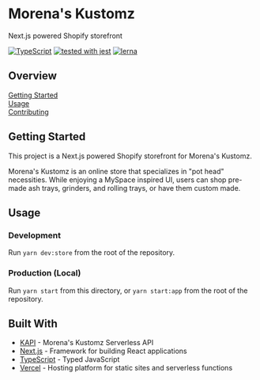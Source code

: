 # Morena's Kustomz

Next.js powered Shopify storefront

[![TypeScript](https://badgen.net/badge/-/typescript?icon=typescript&label)](https://www.typescriptlang.org/)
[![tested with jest](https://img.shields.io/badge/tested_with-jest-99424f.svg)](https://github.com/facebook/jest)
[![lerna](https://img.shields.io/badge/maintained%20with-lerna-cc00ff.svg)](https://lerna.js.org/)

## Overview

[Getting Started](#getting-started)  
[Usage](#usage)  
[Contributing](docs/CONTRIBUTING.md)

## Getting Started

This project is a Next.js powered Shopify storefront for Morena's Kustomz.

Morena's Kustomz is an online store that specializes in "pot head" necessities.
While enjoying a MySpace inspired UI, users can shop pre-made ash trays,
grinders, and rolling trays, or have them custom made.

## Usage

### Development

Run `yarn dev:store` from the root of the repository.

### Production (Local)

Run `yarn start` from this directory, or `yarn start:app` from the root of the
repository.

## Built With

- [KAPI][1] - Morena's Kustomz Serverless API
- [Next.js][2] - Framework for building React applications
- [TypeScript][3] - Typed JavaScript
- [Vercel][4] - Hosting platform for static sites and serverless functions

[1]: ../api/README.md
[2]: https://nextjs.org/
[3]: https://www.typescriptlang.org/
[4]: https://vercel.com/

